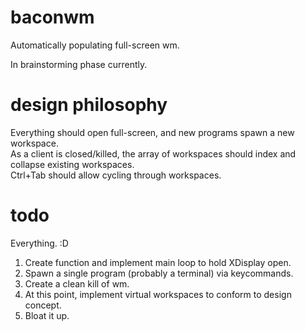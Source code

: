 baconwm
=======

Automatically populating full-screen wm.

In brainstorming phase currently.

design philosophy
=======
Everything should open full-screen, and new programs spawn a new workspace.  
As a client is closed/killed, the array of workspaces should index and collapse existing workspaces.  
Ctrl+Tab should allow cycling through workspaces. 

todo
======
Everything. :D  

1. Create function and implement main loop to hold XDisplay open.
2. Spawn a single program (probably a terminal) via keycommands.
3. Create a clean kill of wm.
4. At this point, implement virtual workspaces to conform to design concept.
5. Bloat it up. 
